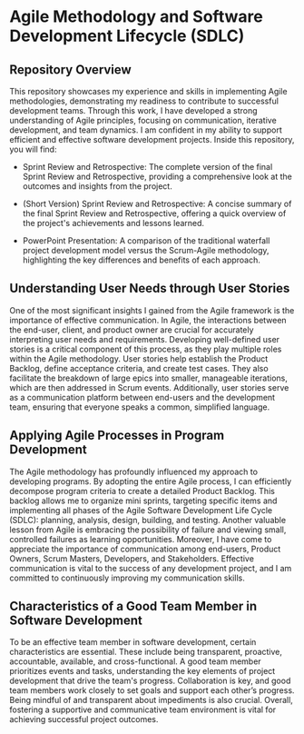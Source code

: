 # Agile Methodology and Software Development Lifecycle (SDLC)

## Repository Overview
This repository showcases my experience and skills in implementing Agile methodologies, demonstrating my readiness to contribute to successful development teams. Through this work, I have developed a strong understanding of Agile principles, focusing on communication, iterative development, and team dynamics. I am confident in my ability to support efficient and effective software development projects. Inside this repository, you will find:
  * Sprint Review and Retrospective: The complete version of the final Sprint Review and Retrospective, providing a comprehensive look at the outcomes and insights from the project.
  
  * (Short Version) Sprint Review and Retrospective: A concise summary of the final Sprint Review and Retrospective, offering a quick overview of the project's achievements and lessons learned.

  * PowerPoint Presentation: A comparison of the traditional waterfall project development model versus the Scrum-Agile methodology, highlighting the key differences and benefits of each approach.

## Understanding User Needs through User Stories

One of the most significant insights I gained from the Agile framework is the importance of effective communication. In Agile, the interactions between the end-user, client, and product owner are crucial for accurately interpreting user needs and requirements. Developing well-defined user stories is a critical component of this process, as they play multiple roles within the Agile methodology. User stories help establish the Product Backlog, define acceptance criteria, and create test cases. They also facilitate the breakdown of large epics into smaller, manageable iterations, which are then addressed in Scrum events. Additionally, user stories serve as a communication platform between end-users and the development team, ensuring that everyone speaks a common, simplified language.

## Applying Agile Processes in Program Development

The Agile methodology has profoundly influenced my approach to developing programs. By adopting the entire Agile process, I can efficiently decompose program criteria to create a detailed Product Backlog. This backlog allows me to organize mini sprints, targeting specific items and implementing all phases of the Agile Software Development Life Cycle (SDLC): planning, analysis, design, building, and testing. Another valuable lesson from Agile is embracing the possibility of failure and viewing small, controlled failures as learning opportunities. Moreover, I have come to appreciate the importance of communication among end-users, Product Owners, Scrum Masters, Developers, and Stakeholders. Effective communication is vital to the success of any development project, and I am committed to continuously improving my communication skills. 

## Characteristics of a Good Team Member in Software Development

To be an effective team member in software development, certain characteristics are essential. These include being transparent, proactive, accountable, available, and cross-functional. A good team member prioritizes events and tasks, understanding the key elements of project development that drive the team's progress. Collaboration is key, and good team members work closely to set goals and support each other’s progress. Being mindful of and transparent about impediments is also crucial. Overall, fostering a supportive and communicative team environment is vital for achieving successful project outcomes.
